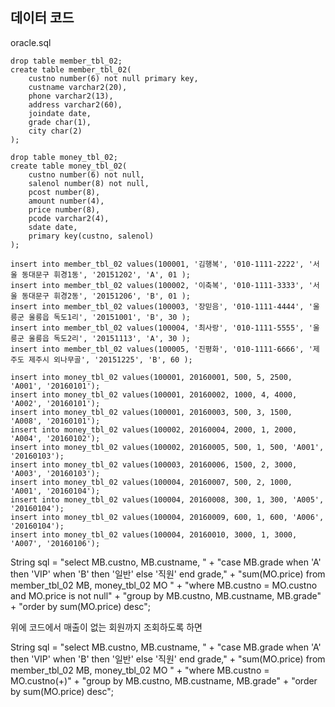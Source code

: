 ## 데이터 코드

oracle.sql

    drop table member_tbl_02;
    create table member_tbl_02(
    	custno number(6) not null primary key,
    	custname varchar2(20),
    	phone varchar2(13),
    	address varchar2(60),
    	joindate date,
    	grade char(1),
    	city char(2)
    );

    drop table money_tbl_02;
    create table money_tbl_02(
    	custno number(6) not null,
    	salenol number(8) not null,
    	pcost number(8),
    	amount number(4),
    	price number(8),
    	pcode varchar2(4),
    	sdate date,
    	primary key(custno, salenol)
    );

    insert into member_tbl_02 values(100001, '김행복', '010-1111-2222', '서울 동대문구 휘경1동', '20151202', 'A', 01 );
    insert into member_tbl_02 values(100002, '이축복', '010-1111-3333', '서울 동대문구 휘경2동', '20151206', 'B', 01 );
    insert into member_tbl_02 values(100003, '장믿음', '010-1111-4444', '울릉군 울릉읍 독도1리', '20151001', 'B', 30 );
    insert into member_tbl_02 values(100004, '최사랑', '010-1111-5555', '울릉군 울릉읍 독도2리', '20151113', 'A', 30 );
    insert into member_tbl_02 values(100005, '진평화', '010-1111-6666', '제주도 제주시 외나무골', '20151225', 'B', 60 );

    insert into money_tbl_02 values(100001, 20160001, 500, 5, 2500, 'A001', '20160101');
    insert into money_tbl_02 values(100001, 20160002, 1000, 4, 4000, 'A002', '20160101');
    insert into money_tbl_02 values(100001, 20160003, 500, 3, 1500, 'A008', '20160101');
    insert into money_tbl_02 values(100002, 20160004, 2000, 1, 2000, 'A004', '20160102');
    insert into money_tbl_02 values(100002, 20160005, 500, 1, 500, 'A001', '20160103');
    insert into money_tbl_02 values(100003, 20160006, 1500, 2, 3000, 'A003', '20160103');
    insert into money_tbl_02 values(100004, 20160007, 500, 2, 1000, 'A001', '20160104');
    insert into money_tbl_02 values(100004, 20160008, 300, 1, 300, 'A005', '20160104');
    insert into money_tbl_02 values(100004, 20160009, 600, 1, 600, 'A006', '20160104');
    insert into money_tbl_02 values(100004, 20160010, 3000, 1, 3000, 'A007', '20160106');
    



String sql = "select MB.custno, MB.custname, "
				+ "case MB.grade when 'A' then 'VIP' when 'B' then '일반' else '직원' end grade,"
				+ "sum(MO.price) from member_tbl_02 MB, money_tbl_02 MO "
				+ "where MB.custno = MO.custno and MO.price is not null"
				+ "group by MB.custno, MB.custname, MB.grade"
				+ "order by sum(MO.price) desc";
    
위에 코드에서 매출이 없는 회원까지 조회하도록 하면 

String sql = "select MB.custno, MB.custname, "
				+ "case MB.grade when 'A' then 'VIP' when 'B' then '일반' else '직원' end grade,"
				+ "sum(MO.price) from member_tbl_02 MB, money_tbl_02 MO "
				+ "where MB.custno = MO.custno(+)"
				+ "group by MB.custno, MB.custname, MB.grade"
				+ "order by sum(MO.price) desc";
